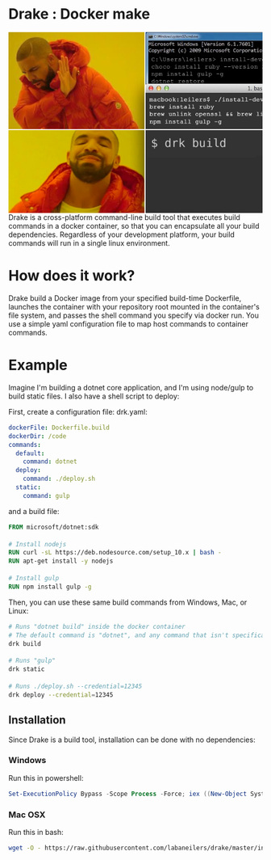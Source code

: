 # Drake : Docker make

<img align="right" src="drake.jpg">

Drake is a cross-platform command-line build tool that executes build commands in a docker container, so that you can encapsulate all your build dependencies. Regardless of your development platform, your build commands will run in a single linux environment. 

# How does it work?
Drake build a Docker image from your specified build-time Dockerfile, launches the container with your repository root mounted in the container's file system, and passes the shell command you specify via docker run. You use a simple yaml configuration file to map host commands to container commands.

# Example
Imagine I'm building a dotnet core application, and I'm using node/gulp to build static files. I also have a shell script to deploy:

First, create a configuration file: drk.yaml:

```yaml
dockerFile: Dockerfile.build
dockerDir: /code
commands:
  default: 
    command: dotnet
  deploy:
    command: ./deploy.sh
  static:
    command: gulp
```

and a build file:

```dockerfile
FROM microsoft/dotnet:sdk

# Install nodejs
RUN curl -sL https://deb.nodesource.com/setup_10.x | bash -
RUN apt-get install -y nodejs

# Install gulp
RUN npm install gulp -g
```

Then, you can use these same build commands from Windows, Mac, or Linux:

```bash
# Runs "dotnet build" inside the docker container
# The default command is "dotnet", and any command that isn't specifically defined gets appended to "dotnet".
drk build

# Runs "gulp"
drk static

# Runs ./deploy.sh --credential=12345
drk deploy --credential=12345
```

## Installation
Since Drake is a build tool, installation can be done with no dependencies:

### Windows

Run this in powershell:

```powershell
Set-ExecutionPolicy Bypass -Scope Process -Force; iex ((New-Object System.Net.WebClient).DownloadString('https://raw.githubusercontent.com/labaneilers/drake/master/Install.ps1'))
```

### Mac OSX

Run this in bash:

```bash
wget -O - https://raw.githubusercontent.com/labaneilers/drake/master/install-darwin-amd64.sh | bash
```